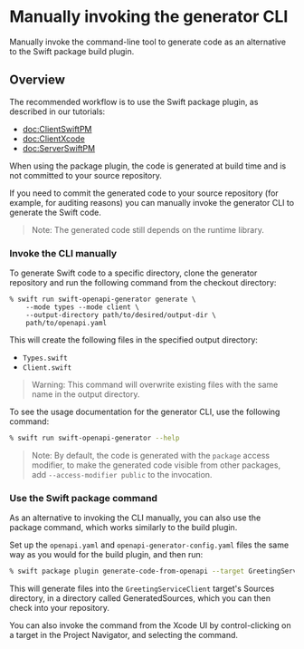 # Manually invoking the generator CLI

Manually invoke the command-line tool to generate code as an alternative to the Swift package build plugin.

## Overview

The recommended workflow is to use the Swift package plugin, as described in our tutorials:

- <doc:ClientSwiftPM>
- <doc:ClientXcode>
- <doc:ServerSwiftPM>

When using the package plugin, the code is generated at build time and is not committed to your source repository.

If you need to commit the generated code to your source repository (for example, for auditing reasons) you can manually invoke the generator CLI to generate the Swift code.

> Note: The generated code still depends on the runtime library.

### Invoke the CLI manually

To generate Swift code to a specific directory, clone the generator repository and run the following command from the checkout directory:

```console
% swift run swift-openapi-generator generate \
    --mode types --mode client \
    --output-directory path/to/desired/output-dir \
    path/to/openapi.yaml
```

This will create the following files in the specified output directory:

- `Types.swift`
- `Client.swift`

> Warning: This command will overwrite existing files with the same name in the output directory.

To see the usage documentation for the generator CLI, use the following command:

```zsh
% swift run swift-openapi-generator --help
```

> Note: By default, the code is generated with the `package` access modifier, to make the generated code visible from other packages, add `--access-modifier public` to the invocation.

### Use the Swift package command

As an alternative to invoking the CLI manually, you can also use the package command, which works similarly to the build plugin.

Set up the `openapi.yaml` and `openapi-generator-config.yaml` files the same way as you would for the build plugin, and then run:

```zsh
% swift package plugin generate-code-from-openapi --target GreetingServiceClient
```

This will generate files into the `GreetingServiceClient` target's Sources directory, in a directory called GeneratedSources, which you can then check into your repository.

You can also invoke the command from the Xcode UI by control-clicking on a target in the Project Navigator, and selecting the command.

